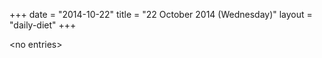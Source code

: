 +++
date = "2014-10-22"
title = "22 October 2014 (Wednesday)"
layout = "daily-diet"
+++

<p>&lt;no entries&gt;</p>